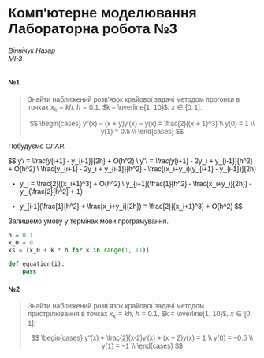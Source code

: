 # Комп'ютерне моделювання <br> Лабораторна робота №3

###### Віннічук Назар <br> МІ-3

#### №1

> Знайти наближений розв'язок крайової задачi методом прогонки в точках $x_k = kh$,
> $h = 0.1$, $k = \overline{1, 10}$, $x \in [0; 1]$:
>
> $$
> \begin{cases}
> y''(x) − (x + y)y'(x) − y(x) = \frac{2}{(x + 1)^3} \\
> y(0) = 1 \\
> y(1) = 0.5 \\
> \end{cases}
> $$

Побудуємо СЛАР.

$$
y'_i = \frac{y_{i+1} - y_{i-1}}{2h} + O(h^2) \\
y''_i = \frac{y_{i+1} - 2y_i + y_{i-1}}{h^2} + O(h^2) \\
\frac{y_{i+1} - 2y_i + y_{i-1}}{h^2} - \frac{(x_i+y_i)(y_{i+1} - y_{i-1})}{2h}
- y_i = \frac{2}{(x_i+1)^3} + O(h^2) \\
y_{i+1}(\frac{1}{h^2} - \frac{x_i+y_i}{2h}) - y_i(\frac{2}{h^2} + 1)
+ y_{i-1}(\frac{1}{h^2} + \frac{x_i+y_i}{2h}) = \frac{2}{(x_i+1)^3} + O(h^2)
$$

Запишемо умову у термінах мови програмування.

```python
h = 0.1
x_0 = 0
xs = [x_0 + k * h for k in range(1, 11)]

def equation(i):
    pass
```

#### №2

> Знайти наближений розв’язок крайової задачi методом пристрiлювання в точках $x_k = kh$,
> $h = 0.1$, $k = \overline{1, 10}$, $x \in [0; 1]$:
>
> $$
> \begin{cases}
> y''(x) + \frac{2}{x-2}y′(x) + (x − 2)y(x) = 1 \\
> y(0) = −0.5 \\
> y(1) = −1 \\
> \end{cases}
> $$

<style>
    body {
        font-family: sans-serif;
    }
    .MathJax * {
        color: inherit !important;
    }
</style>
